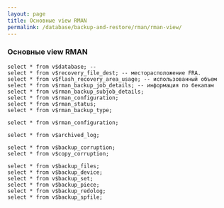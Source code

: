 ```yaml
---
layout: page
title: Основные view RMAN
permalink: /database/backup-and-restore/rman/rman-view/
---
```



### Основные view RMAN

    select * from v$database; --
    select * from v$recovery_file_dest; -- месторасположение FRA.
    select * from v$flash_recovery_area_usage; -- использованный объем
    select * from v$rman_backup_job_details; -- информация по бекапам
    select * from v$rman_backup_subjob_details;
    select * from v$rman_configuration;
    select * from v$rman_status;
    select * from v$rman_backup_type;

    select * from v$rman_configuration;

    select * from v$archived_log;

    select * from v$backup_corruption;
    select * from v$copy_corruption;

    select * from v$backup_files;
    select * from v$backup_device;
    select * from v$backup_set;
    select * from v$backup_piece;
    select * from v$backup_redolog;
    select * from v$backup_spfile;
